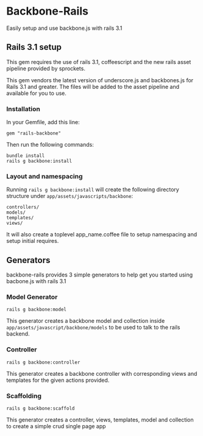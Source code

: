 # Backbone-Rails

Easily setup and use backbone.js with rails 3.1

## Rails 3.1 setup
This gem requires the use of rails 3.1, coffeescript and the new rails asset pipeline provided by sprockets.

This gem vendors the latest version of underscore.js and backbones.js for Rails 3.1 and greater. The files will be added to the asset pipeline and available for you to use. 
    
### Installation

In your Gemfile, add this line:

    gem "rails-backbone"
  
Then run the following commands:

    bundle install
    rails g backbone:install

### Layout and namespacing

Running `rails g backbone:install` will create the following directory structure under `app/assets/javascripts/backbone`:
  
    controllers/
    models/
    templates/
    views/
    
It will also create a toplevel app_name.coffee file to setup namespacing and setup initial requires.
    
## Generators
backbone-rails provides 3 simple generators to help get you started using bacbone.js with rails 3.1

### Model Generator

    rails g backbone:model
    
This generator creates a backbone model and collection inside `app/assets/javascript/backbone/models` to be used to talk to the rails backend.

### Controller
    
    rails g backbone:controller
    
This generator creates a backbone controller with corresponding views and templates for the given actions provided.

### Scaffolding

    rails g backbone:scaffold
    
This generator creates a controller, views, templates, model and collection to create a simple crud single page app